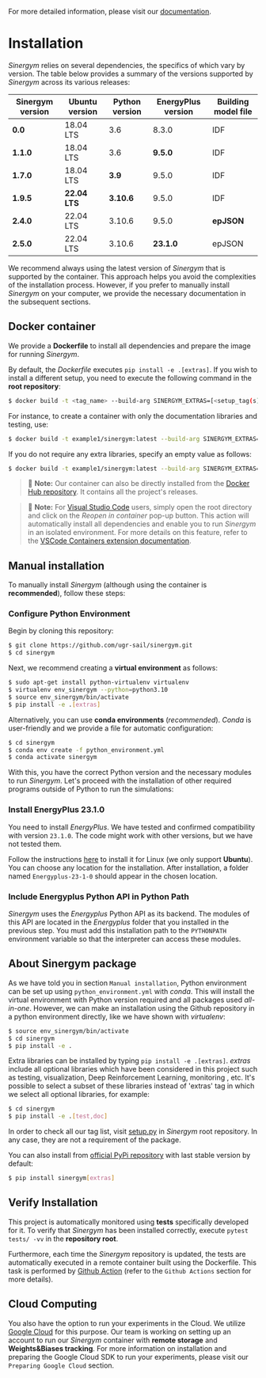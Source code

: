 For more detailed information, please visit our [documentation](https://ugr-sail.github.io/sinergym/compilation/main/index.html).

# Installation

*Sinergym* relies on several dependencies, the specifics of which vary by version. 
The table below provides a summary of the versions supported by *Sinergym* across its various releases:

| **Sinergym version** | **Ubuntu version** | **Python version** | **EnergyPlus version** | **Building model file**   |
|----------------------|--------------------|--------------------|------------------------|---------------------------|
| **0.0**              | 18.04 LTS          | 3.6                | 8.3.0                  | IDF                       |
| **1.1.0**            | 18.04 LTS          | 3.6                | **9.5.0**              | IDF                       |
| **1.7.0**            | 18.04 LTS          | **3.9**            | 9.5.0                  | IDF                       |
| **1.9.5**            | **22.04 LTS**      | **3.10.6**         | 9.5.0                  | IDF                       |
| **2.4.0**            | 22.04 LTS          | 3.10.6             | 9.5.0                  | **epJSON**                |
| **2.5.0**            | 22.04 LTS          | 3.10.6             | **23.1.0**             | epJSON                    |

We recommend always using the latest version of *Sinergym* that is supported by the container. 
This approach helps you avoid the complexities of the installation process. However, 
if you prefer to manually install *Sinergym* on your computer, we provide the necessary 
documentation in the subsequent sections.

## Docker container

We provide a **Dockerfile** to install all dependencies and prepare the 
image for running *Sinergym*. 

By default, the *Dockerfile* executes `pip install -e .[extras]`. If you wish 
to install a different setup, you need to execute the following command in the 
**root repository**:

```bash
$ docker build -t <tag_name> --build-arg SINERGYM_EXTRAS=[<setup_tag(s)>] .
```

For instance, to create a container with only the documentation libraries 
and testing, use:

```sh
$ docker build -t example1/sinergym:latest --build-arg SINERGYM_EXTRAS=[doc,test] .
```

If you do not require any extra libraries, specify an empty value as follows:

```sh
$ docker build -t example1/sinergym:latest --build-arg SINERGYM_EXTRAS= . 
```

> :memo: **Note:** Our container can also be directly installed from the [Docker Hub repository](https://hub.docker.com/repository/docker/sailugr/sinergym). It contains all the project's releases.

> :memo: **Note:** For [Visual Studio Code](https://code.visualstudio.com/) users, simply open the root directory and click on the *Reopen in container* pop-up button. This action will automatically install all dependencies and enable you to run *Sinergym* in an isolated environment. For more details on this feature, refer to the [VSCode Containers extension documentation](https://code.visualstudio.com/docs/remote/containers).

## Manual installation

To manually install *Sinergym* (although using the container is **recommended**), 
follow these steps:

### Configure Python Environment

Begin by cloning this repository:

```sh
$ git clone https://github.com/ugr-sail/sinergym.git
$ cd sinergym
```

Next, we recommend creating a **virtual environment** as follows:

```sh
$ sudo apt-get install python-virtualenv virtualenv
$ virtualenv env_sinergym --python=python3.10
$ source env_sinergym/bin/activate
$ pip install -e .[extras]
```

Alternatively, you can use **conda environments** (*recommended*). 
*Conda* is user-friendly and we provide a file for automatic configuration:

```sh
$ cd sinergym
$ conda env create -f python_environment.yml
$ conda activate sinergym
```

With this, you have the correct Python version and the necessary modules to run 
*Sinergym*. Let's proceed with the installation of other required programs 
outside of Python to run the simulations:

### Install EnergyPlus 23.1.0

You need to install *EnergyPlus*. We have tested and confirmed compatibility 
with version `23.1.0`. The code might work with other versions, but we 
have not tested them.

Follow the instructions [here](https://energyplus.net/downloads) to install 
it for Linux (we only support **Ubuntu**). You can choose any location for the 
installation. After installation, a folder named `Energyplus-23-1-0` should 
appear in the chosen location.

### Include Energyplus Python API in Python Path

*Sinergym* uses the *Energyplus* Python API as its backend. The modules of this 
API are located in the *Energyplus* folder that you installed in the previous 
step. You must add this installation path to the `PYTHONPATH` environment 
variable so that the interpreter can access these modules.

## About Sinergym package

As we have told you in section `Manual installation`, Python environment 
can be set up using `python_environment.yml` with *conda*. This will install 
the virtual environment with Python version required and all packages used 
*all-in-one*.
However, we can make an installation using the Github repository in a python 
environment directly, like we have shown with *virtualenv*:

```sh
$ source env_sinergym/bin/activate
$ cd sinergym
$ pip install -e .
```

Extra libraries can be installed by typing `pip install -e .[extras]`.
*extras* include all optional libraries which have been considered in this project such as 
testing, visualization, Deep Reinforcement Learning, monitoring , etc.
It's possible to select a subset of these libraries instead of 'extras' tag in which 
we select all optional libraries, for example:

```sh
$ cd sinergym
$ pip install -e .[test,doc]
```

In order to check all our tag list, visit [setup.py](https://github.com/ugr-sail/sinergym/blob/main/setup.py) 
in *Sinergym* root repository. In any case, they are not a requirement of the package.

You can also install from [official PyPi repository](https://pypi.org/project/sinergym/) 
with last stable version by default:

```sh
$ pip install sinergym[extras]
```

## Verify Installation

This project is automatically monitored using **tests** specifically developed for it. 
To verify that *Sinergym* has been installed correctly, execute `pytest tests/ -vv` 
in the **repository root**.

Furthermore, each time the *Sinergym* repository is updated, the tests are automatically executed in a remote container 
built using the Dockerfile. This task is performed by [Github Action](https://docs.github.com/es/actions/) 
(refer to the `Github Actions` section for more details).

## Cloud Computing

You also have the option to run your experiments in the Cloud. We utilize [Google Cloud](https://cloud.google.com/) 
for this purpose. Our team is working on setting up an account to run our *Sinergym* container 
with **remote storage** and **Weights&Biases tracking**.
For more information on installation and preparing the Google Cloud SDK to run your experiments, 
please visit our `Preparing Google Cloud` section.